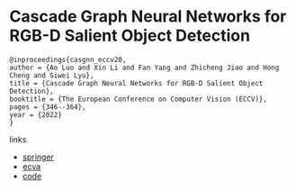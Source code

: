 # Cascade Graph Neural Networks for RGB-D Salient Object Detection

```
@inproceedings{casgnn_eccv20,
author = {Ao Luo and Xin Li and Fan Yang and Zhicheng Jiao and Hong Cheng and Siwei Lyu},
title = {Cascade Graph Neural Networks for RGB-D Salient Object Detection},
booktitle = {The European Conference on Computer Vision (ECCV)},
pages = {346--364},
year = {2022}
}
```

links
- [springer](https://link.springer.com/chapter/10.1007/978-3-030-58610-2_21)
- [ecva](https://www.ecva.net/papers/eccv_2020/papers_ECCV/html/1571_ECCV_2020_paper.php)
- [code](https://github.com/LA30/Cas-Gnn)
